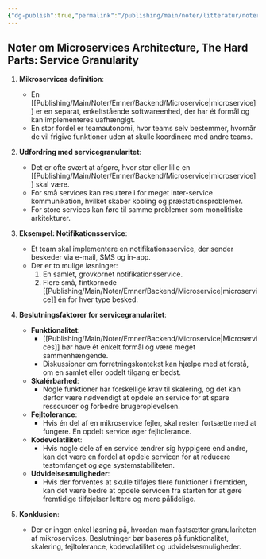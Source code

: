 ```yaml
---
{"dg-publish":true,"permalink":"/publishing/main/noter/litteratur/noter/hvor-skal-en-service-vaere/","title":"Hvor skal en service være?","created":"2024-09-06T08:19:23.237+02:00"}
---
```



## Noter om Microservices Architecture, The Hard Parts: Service Granularity

1. **Mikroservices definition**:
   - En [[Publishing/Main/Noter/Emner/Backend/Microservice\|microservice]] er en separat, enkeltstående
   softwareenhed, der har ét formål og kan implementeres uafhængigt.
   - En stor fordel er teamautonomi, hvor teams selv bestemmer, hvornår de vil
   frigive funktioner uden at skulle koordinere med andre teams.

2. **Udfordring med servicegranularitet**:
   - Det er ofte svært at afgøre, hvor stor eller lille en
   [[Publishing/Main/Noter/Emner/Backend/Microservice\|microservice]] skal være.
   - For små services kan resultere i for meget inter-service kommunikation,
   hvilket skaber kobling og præstationsproblemer.
   - For store services kan føre til samme problemer som
   monolitiske arkitekturer.

3. **Eksempel: Notifikationsservice**:
   - Et team skal implementere en notifikationsservice, der sender beskeder via
   e-mail, SMS og in-app.
   - Der er to mulige løsninger:
     1. En samlet, grovkornet notifikationsservice.
     2. Flere små, fintkornede [[Publishing/Main/Noter/Emner/Backend/Microservice\|microservice]]  én for hver type besked.

4. **Beslutningsfaktorer for servicegranularitet**:
   - **Funktionalitet**:
     - [[Publishing/Main/Noter/Emner/Backend/Microservice\|Microservices]] bør have ét enkelt formål og være meget sammenhængende.
     - Diskussioner om forretningskontekst kan hjælpe med at forstå, om en
     samlet eller opdelt tilgang er bedst.
   - **Skalérbarhed**:
     - Nogle funktioner har forskellige krav til skalering, og det kan
     derfor være nødvendigt at opdele en service for at spare ressourcer
     og forbedre brugeroplevelsen.
   - **Fejltolerance**:
     - Hvis én del af en mikroservice fejler, skal resten fortsætte med at
     fungere. En opdelt service øger fejltolerance.
   - **Kodevolatilitet**:
     - Hvis nogle dele af en service ændrer sig hyppigere end andre, kan det
     være en fordel at opdele servicen for at reducere testomfanget og
     øge systemstabiliteten.
   - **Udvidelsesmuligheder**:
     - Hvis der forventes at skulle tilføjes flere funktioner i fremtiden, kan
     det være bedre at opdele servicen fra starten for at gøre fremtidige
     tilføjelser lettere og mere pålidelige.

5. **Konklusion**:
   - Der er ingen enkel løsning på, hvordan man fastsætter granulariteten
   af mikroservices. Beslutninger bør baseres på funktionalitet, skalering,
   fejltolerance, kodevolatilitet og udvidelsesmuligheder.
